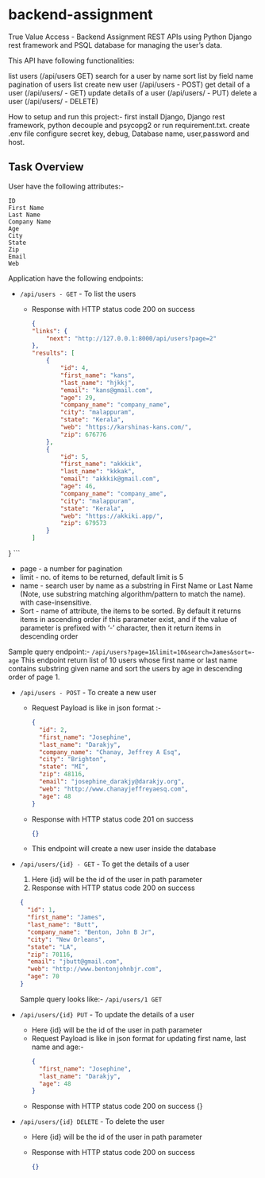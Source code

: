 # backend-assignment
True Value Access - Backend Assignment
REST APIs using Python Django rest framework and PSQL database for managing the user’s data.

This API have following functionalities:

list users (/api/users GET)
search for a user by name
sort list by field name
pagination of users list
create new user (/api/users - POST)
get detail of a user (/api/users/<id> - GET)
update details of a user (/api/users/<id> - PUT)
delete a user (/api/users/<id> - DELETE)

How to setup and run this project:-
first install Django, Django rest framework, python decouple and psycopg2 or run requirement.txt.
create .env file configure secret key, debug, Database name, user,password and host.



## **Task Overview**

User have the following attributes:-

```
ID
First Name
Last Name
Company Name
Age
City
State
Zip
Email
Web
```

Application have the following endpoints:

- `/api/users - GET` - To list the users

  - Response with HTTP status code 200 on success

    ```json
    {
    "links": {
        "next": "http://127.0.0.1:8000/api/users?page=2"
    },
    "results": [
        {
            "id": 4,
            "first_name": "kans",
            "last_name": "hjkkj",
            "email": "kans@gmail.com",
            "age": 29,
            "company_name": "company_name",
            "city": "malappuram",
            "state": "Kerala",
            "web": "https://karshinas-kans.com/",
            "zip": 676776
        },
        {
            "id": 5,
            "first_name": "akkkik",
            "last_name": "kkkak",
            "email": "akkkik@gmail.com",
            "age": 46,
            "company_name": "company_ame",
            "city": "malappuram",
            "state": "Kerala",
            "web": "https://akkiki.app/",
            "zip": 679573
        }
    ]
}
    ```

  - page - a number for pagination
  - limit - no. of items to be returned, default limit is 5
  - name - search user by name as a substring in First Name or Last Name (Note, use substring matching algorithm/pattern to match the name). with case-insensitive.
  - Sort - name of attribute, the items to be sorted. By default it returns items in ascending order if this parameter exist, and if the value of parameter is prefixed with ‘-’ character, then it return items in descending order

  Sample query endpoint:- `/api/users?page=1&limit=10&search=James&sort=-age` This endpoint return list of 10 users whose first name or last name contains substring given name and sort the users by age in descending order of page 1.

- `/api/users - POST` - To create a new user

  - Request Payload is like in json format :-

    ```json
    {
      "id": 2,
      "first_name": "Josephine",
      "last_name": "Darakjy",
      "company_name": "Chanay, Jeffrey A Esq",
      "city": "Brighton",
      "state": "MI",
      "zip": 48116,
      "email": "josephine_darakjy@darakjy.org",
      "web": "http://www.chanayjeffreyaesq.com",
      "age": 48
    }
    ```

  - Response with HTTP status code 201 on success
    ```json
    {}
    ```
  - This endpoint will create a new user inside the database

- `/api/users/{id} - GET` - To get the details of a user

  1. Here {id} will be the id of the user in path parameter
  1. Response with HTTP status code 200 on success

  ```json
  {
    "id": 1,
    "first_name": "James",
    "last_name": "Butt",
    "company_name": "Benton, John B Jr",
    "city": "New Orleans",
    "state": "LA",
    "zip": 70116,
    "email": "jbutt@gmail.com",
    "web": "http://www.bentonjohnbjr.com",
    "age": 70
  }
  ```

  Sample query looks like:- `/api/users/1 GET`

- `/api/users/{id} PUT` - To update the details of a user

  - Here {id} will be the id of the user in path parameter
  - Request Payload is like in json format for updating first name, last name and age:-
    ```json
    {
      "first_name": "Josephine",
      "last_name": "Darakjy",
      "age": 48
    }
    ```
  - Response with HTTP status code 200 on success
    {}

- `/api/users/{id} DELETE` - To delete the user

  - Here {id} will be the id of the user in path parameter
  - Response with HTTP status code 200 on success

    ```json
    {}
    ```
